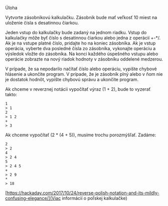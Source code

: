 Úloha

Vytvorte zásobníkovú kalkulačku. Zásobník bude mať veľkosť 10 miest na uloženie čísla s desatinnou čiarkou.

Jeden vstup do kalkulačky bude zadaný na jednom riadku. Vstup do kalkulačky môže byť číslo s desatinnou čiarkou alebo jedna z operácií +-*/. Ak je na vstupe platné číslo, pridajte ho na koniec zásobníka. Ak je vstup operácia, vyberte dva posledné čísla zo zásobníka, vykonajte operáciu a výsledok vložte do zásobníka. Na konci každého úspešného vstupu alebo operácie zobrazte na nový riadok hodnoty v zásobníku oddelené medzerou.

V prípade, že sa nepodarilo načítať číslo alebo operáciu, vypíšte chybové hlásenie a ukončite program. V prípade, že je zásobník plný alebo v ňom nie je dostatok hodnôt, vypíšte chybovú správu a ukončite program.

Ak chceme v reverznej notácii vypočítať výraz (1 + 2), bude to vyzerať takto:

    1
    > 1
    2
    > 1 2
    +
    > 3
Ak chceme vypočítať (2 * (4 + 5)), musíme trochu porozmýšľať. Zadáme:

    2
    > 2
    4
    > 2 4
    5
    > 2 4 5
    +
    > 2 9
    *
    > 18
[https://hackaday.com/2017/10/24/reverse-polish-notation-and-its-mildly-confusing-elegance/](Viac informácií o poľskej kalkulačke)
